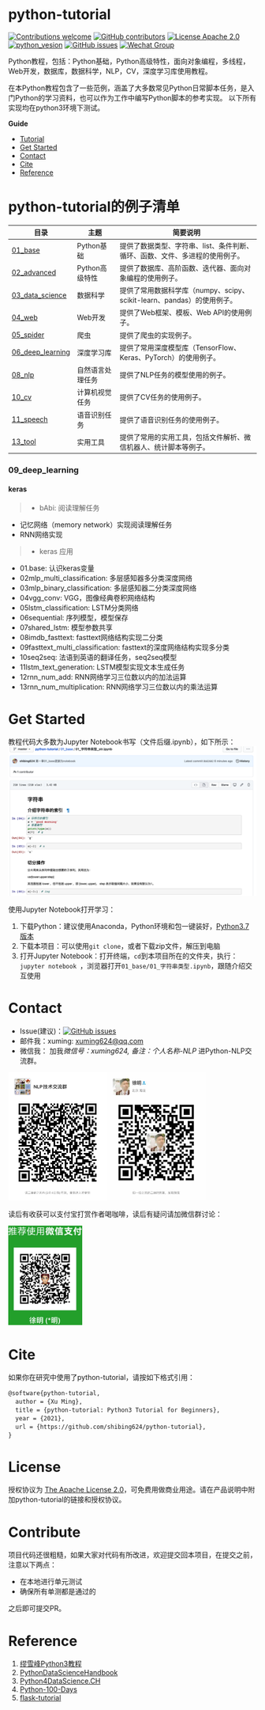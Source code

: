# python-tutorial

[![Contributions welcome](https://img.shields.io/badge/contributions-welcome-brightgreen.svg)](CONTRIBUTING.md)
[![GitHub contributors](https://img.shields.io/github/contributors/shibing624/python-tutorial.svg)](https://github.com/shibing624/python-tutorial/graphs/contributors)
[![License Apache 2.0](https://img.shields.io/badge/license-Apache%202.0-blue.svg)](LICENSE)
[![python_vesion](https://img.shields.io/badge/Python-3.5%2B-green.svg)](requirements.txt)
[![GitHub issues](https://img.shields.io/github/issues/shibing624/python-tutorial.svg)](https://github.com/shibing624/python-tutorial/issues)
[![Wechat Group](http://vlog.sfyc.ltd/wechat_everyday/wxgroup_logo.png?imageView2/0/w/60/h/20)](#Contact)


Python教程，包括：Python基础，Python高级特性，面向对象编程，多线程，Web开发，数据库，数据科学，NLP，CV，深度学习库使用教程。



在本Python教程包含了一些范例，涵盖了大多数常见Python日常脚本任务，是入门Python的学习资料，也可以作为工作中编写Python脚本的参考实现。
以下所有实现均在python3环境下测试。


**Guide**

- [Tutorial](#python-tutorial的例子清单)
- [Get Started](#get-started)
- [Contact](#Contact)
- [Cite](#Cite)
- [Reference](#reference)


# python-tutorial的例子清单

| **目录**  | **主题**            | 简要说明                              |
| --------------------- | -------------------------------------------- | ---------------------------- |
| [01_base](01_base)       | Python基础    | 提供了数据类型、字符串、list、条件判断、循环、函数、文件、多进程的使用例子。 |
| [02_advanced](02_advanced)       | Python高级特性    | 提供了数据库、高阶函数、迭代器、面向对象编程的使用例子。 |
| [03_data_science](03_data_science)    | 数据科学 | 提供了常用数据科学库（numpy、scipy、scikit-learn、pandas）的使用例子。 |
| [04_web](04_web)      | Web开发    | 提供了Web框架、模板、Web API的使用例子。 |
| [05_spider](05_spider) | 爬虫    | 提供了爬虫的实现例子。|
| [06_deep_learning](06_deep_learning) | 深度学习库    | 提供了常用深度模型库（TensorFlow、Keras、PyTorch）的使用例子。|
| [08_nlp](08_nlp)       | 自然语言处理任务    | 提供了NLP任务的模型使用的例子。 |
| [10_cv](10_cv) | 计算机视觉任务    | 提供了CV任务的使用例子。|
| [11_speech](11_speech) | 语音识别任务    | 提供了语音识别任务的使用例子。|
| [13_tool](13_tool) | 实用工具    | 提供了常用的实用工具，包括文件解析、微信机器人、统计脚本等例子。|



### 09_deep_learning
#### keras 
> * bAbi: 阅读理解任务
  * 记忆网络（memory network）实现阅读理解任务
  * RNN网络实现
> * keras 应用
  * 01.base: 认识keras变量
  * 02mlp_multi_classification: 多层感知器多分类深度网络
  * 03mlp_binary_classification: 多层感知器二分类深度网络
  * 04vgg_conv: VGG，图像经典卷积网络结构
  * 05lstm_classification: LSTM分类网络
  * 06sequential: 序列模型，模型保存
  * 07shared_lstm: 模型参数共享
  * 08imdb_fasttext: fasttext网络结构实现二分类
  * 09fasttext_multi_classification: fasttext的深度网络结构实现多分类
  * 10seq2seq: 法语到英语的翻译任务，seq2seq模型
  * 11lstm_text_generation: LSTM模型实现文本生成任务
  * 12rnn_num_add: RNN网络学习三位数以内的加法运算
  * 13rnn_num_multiplication: RNN网络学习三位数以内的乘法运算


# Get Started

教程代码大多数为Jupyter Notebook书写（文件后缀.ipynb），如下所示：
![notebook](./docs/imgs/readme_img.png)

使用Jupyter Notebook打开学习：
1. 下载Python：建议使用Anaconda，Python环境和包一键装好，[Python3.7 版本](https://www.anaconda.com/products/individual)
2. 下载本项目：可以使用`git clone`，或者下载zip文件，解压到电脑
3. 打开Jupyter Notebook：打开终端，`cd`到本项目所在的文件夹，执行：```jupyter notebook ```，浏览器打开`01_base/01_字符串类型.ipynb`，跟随介绍交互使用

# Contact

- Issue(建议)：[![GitHub issues](https://img.shields.io/github/issues/shibing624/python-tutorial.svg)](https://github.com/shibing624/python-tutorial/issues)
- 邮件我：xuming: xuming624@qq.com
- 微信我：
加我*微信号：xuming624, 备注：个人名称-NLP* 进Python-NLP交流群。

<img src="docs/we_image.jpeg" width="200" /><img src="docs/wechat.jpeg" width="200" />

读后有收获可以支付宝打赏作者喝咖啡，读后有疑问请加微信群讨论：

<img src="docs/wechat_zhifu.png" width="150" />

# Cite

如果你在研究中使用了python-tutorial，请按如下格式引用：

```latex
@software{python-tutorial,
  author = {Xu Ming},
  title = {python-tutorial: Python3 Tutorial for Beginners},
  year = {2021},
  url = {https://github.com/shibing624/python-tutorial},
}
```

# License


授权协议为 [The Apache License 2.0](/LICENSE)，可免费用做商业用途。请在产品说明中附加python-tutorial的链接和授权协议。


# Contribute
项目代码还很粗糙，如果大家对代码有所改进，欢迎提交回本项目，在提交之前，注意以下两点：

 - 在本地进行单元测试
 - 确保所有单测都是通过的

之后即可提交PR。

# Reference

1. [缪雪峰Python3教程](https://www.liaoxuefeng.com/wiki/1016959663602400)
2. [PythonDataScienceHandbook](https://github.com/jakevdp/PythonDataScienceHandbook)
3. [Python4DataScience.CH](https://github.com/catalystfrank/Python4DataScience.CH)
4. [Python-100-Days](https://github.com/jackfrued/Python-100-Days)
5. [flask-tutorial](https://github.com/greyli/flask-tutorial)